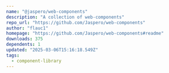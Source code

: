 ```yaml
---
name: "@jaspero/web-components"
description: "A collection of web-components"
repo_url: "https://github.com/Jaspero/web-components"
author: "flauc1"
homepage: "https://github.com/Jaspero/web-components#readme"
downloads: 375
dependents: 1
updated: "2025-03-06T15:16:18.549Z"
tags: 
  - component-library
---
```

